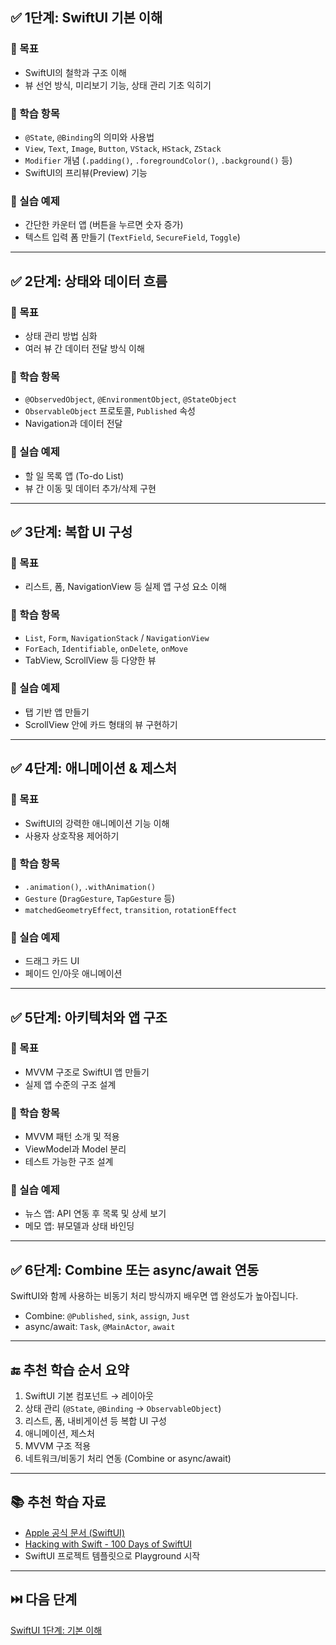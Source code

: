 ## ✅ 1단계: **SwiftUI 기본 이해**

### 📌 목표

* SwiftUI의 철학과 구조 이해
* 뷰 선언 방식, 미리보기 기능, 상태 관리 기초 익히기

### 🧩 학습 항목

* `@State`, `@Binding`의 의미와 사용법
* `View`, `Text`, `Image`, `Button`, `VStack`, `HStack`, `ZStack`
* `Modifier` 개념 (`.padding()`, `.foregroundColor()`, `.background()` 등)
* SwiftUI의 프리뷰(Preview) 기능

### 🔨 실습 예제

* 간단한 카운터 앱 (버튼을 누르면 숫자 증가)
* 텍스트 입력 폼 만들기 (`TextField`, `SecureField`, `Toggle`)

---

## ✅ 2단계: **상태와 데이터 흐름**

### 📌 목표

* 상태 관리 방법 심화
* 여러 뷰 간 데이터 전달 방식 이해

### 🧩 학습 항목

* `@ObservedObject`, `@EnvironmentObject`, `@StateObject`
* `ObservableObject` 프로토콜, `Published` 속성
* Navigation과 데이터 전달

### 🔨 실습 예제

* 할 일 목록 앱 (To-do List)
* 뷰 간 이동 및 데이터 추가/삭제 구현

---

## ✅ 3단계: **복합 UI 구성**

### 📌 목표

* 리스트, 폼, NavigationView 등 실제 앱 구성 요소 이해

### 🧩 학습 항목

* `List`, `Form`, `NavigationStack` / `NavigationView`
* `ForEach`, `Identifiable`, `onDelete`, `onMove`
* TabView, ScrollView 등 다양한 뷰

### 🔨 실습 예제

* 탭 기반 앱 만들기
* ScrollView 안에 카드 형태의 뷰 구현하기

---

## ✅ 4단계: **애니메이션 & 제스처**

### 📌 목표

* SwiftUI의 강력한 애니메이션 기능 이해
* 사용자 상호작용 제어하기

### 🧩 학습 항목

* `.animation()`, `.withAnimation()`
* `Gesture` (`DragGesture`, `TapGesture` 등)
* `matchedGeometryEffect`, `transition`, `rotationEffect`

### 🔨 실습 예제

* 드래그 카드 UI
* 페이드 인/아웃 애니메이션

---

## ✅ 5단계: **아키텍처와 앱 구조**

### 📌 목표

* MVVM 구조로 SwiftUI 앱 만들기
* 실제 앱 수준의 구조 설계

### 🧩 학습 항목

* MVVM 패턴 소개 및 적용
* ViewModel과 Model 분리
* 테스트 가능한 구조 설계

### 🔨 실습 예제

* 뉴스 앱: API 연동 후 목록 및 상세 보기
* 메모 앱: 뷰모델과 상태 바인딩

---

## ✅ 6단계: **Combine 또는 async/await 연동**

SwiftUI와 함께 사용하는 비동기 처리 방식까지 배우면 앱 완성도가 높아집니다.

* Combine: `@Published`, `sink`, `assign`, `Just`
* async/await: `Task`, `@MainActor`, `await`

---

## 🔚 추천 학습 순서 요약

1. SwiftUI 기본 컴포넌트 → 레이아웃
2. 상태 관리 (`@State`, `@Binding` → `ObservableObject`)
3. 리스트, 폼, 내비게이션 등 복합 UI 구성
4. 애니메이션, 제스처
5. MVVM 구조 적용
6. 네트워크/비동기 처리 연동 (Combine or async/await)

---

## 📚 추천 학습 자료

* [Apple 공식 문서 (SwiftUI)](https://developer.apple.com/documentation/swiftui/)
* [Hacking with Swift - 100 Days of SwiftUI](https://www.hackingwithswift.com/100/swiftui)
* SwiftUI 프로젝트 템플릿으로 Playground 시작

---

## ⏭️ 다음 단계

[SwiftUI 1단계: 기본 이해](SwiftUI_1)

